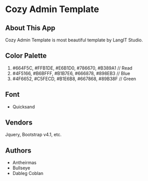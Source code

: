 # Cozy Admin Template

## About This App
Cozy Admin Template is most beautiful template by LangIT Studio.

## Color Palette
1. \#664F5C, \#FFB1DE, \#E6B1D0, \#786670, \#B389A1 // Read
2. \#4F5166, \#B6BFFF, \#B1B7E6, \#666878, \#898EB3 // Blue
3. \#4F6652, \#C5FECD, \#B1E6B8, \#667868, \#89B38F // Green

## Font
- Quicksand

## Vendors
Jquery, Bootstrap v4.1, etc.

## Authors
- Antheirmas
- Bullseye
- Dableg Coblan
